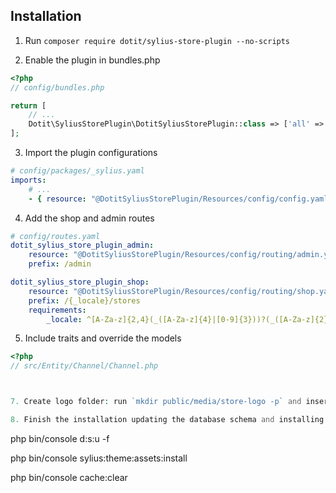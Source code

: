 ## Installation

1. Run `composer require dotit/sylius-store-plugin --no-scripts`

2. Enable the plugin in bundles.php

```php
<?php
// config/bundles.php

return [
    // ...
    Dotit\SyliusStorePlugin\DotitSyliusStorePlugin::class => ['all' => true],
];
```

3. Import the plugin configurations

```yml
# config/packages/_sylius.yaml
imports:
    # ...
    - { resource: "@DotitSyliusStorePlugin/Resources/config/config.yaml" }
```

4. Add the shop and admin routes

```yml
# config/routes.yaml
dotit_sylius_store_plugin_admin:
    resource: "@DotitSyliusStorePlugin/Resources/config/routing/admin.yaml"
    prefix: /admin

dotit_sylius_store_plugin_shop:
    resource: "@DotitSyliusStorePlugin/Resources/config/routing/shop.yaml"
    prefix: /{_locale}/stores
    requirements:
        _locale: ^[A-Za-z]{2,4}(_([A-Za-z]{4}|[0-9]{3}))?(_([A-Za-z]{2}|[0-9]{3}))?$
```

5. Include traits and override the models

```php
<?php
// src/Entity/Channel/Channel.php



7. Create logo folder: run `mkdir public/media/store-logo -p` and insert a .gitkeep file in that folder

8. Finish the installation updating the database schema and installing assets

```
php bin/console d:s:u -f

php bin/console sylius:theme:assets:install

php bin/console cache:clear
```
